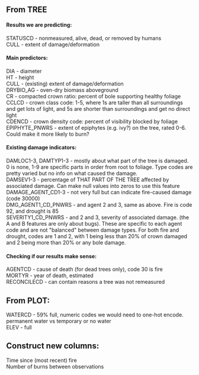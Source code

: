 ## From TREE
#### Results we are predicting:
STATUSCD - nonmeasured, alive, dead, or removed by humans <br>
CULL - extent of damage/deformation

#### Main predictors:

DIA - diameter <br>
HT - height <br>
CULL - (existing) extent of damage/deformation <br>
DRYBIO_AG - oven-dry biomass aboveground <br>
CR - compacted crown ratio: percent of bole supporting healthy foliage <br>
CCLCD - crown class code: 1-5, where 1s are taller than all surroundings and get lots of light, and 5s are shorter than surroundings and get no direct light <br>
CDENCD - crown density code: percent of visibility blocked by foliage <br>
EPIPHYTE_PNWRS - extent of epiphytes (e.g. ivy?) on the tree, rated 0-6. Could make it more likely to burn?

#### Existing damage indicators:

DAMLOC1-3, DAMTYP1-3 - mostly about what part of the tree is damaged. 0 is none, 1-9 are specific parts in order from root to foliage. Type codes are pretty varied but no info on what caused the damage. <br>
DAMSEV1-3 - percentage of THAT PART OF THE TREE affected by associated damage. Can make null values into zeros to use this feature <br>
DAMAGE_AGENT_CD1-3 - not very full but can indicate fire-caused damage (code 30000) <br>
DMG_AGENT1_CD_PNWRS - and agent 2 and 3, same as above. Fire is code 92, and drought is 85 <br>
SEVERITY1_CD_PNWRS - and 2 and 3, severity of associated damage. (the A and B features are only about bugs). These are specific to each agent code and are not "balanced" between damage types. For both fire and drought, codes are 1 and 2, with 1 being less than 20% of crown damaged and 2 being more than 20% or any bole damage.

#### Checking if our results make sense:

AGENTCD - cause of death (for dead trees only), code 30 is fire <br>
MORTYR - year of death, estimated <br>
RECONCILECD - can contain reasons a tree was not remeasured


## From PLOT:

WATERCD - 59% full, numeric codes we would need to one-hot encode. permanent water vs temporary or no water <br>
ELEV - full


## Construct new columns:

Time since (most recent) fire <br>
Number of burns between observations <br>
